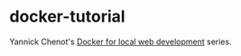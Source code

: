 # docker-tutorial

Yannick Chenot's [Docker for local web development](https://tech.osteel.me/posts/docker-for-local-web-development-introduction-why-should-you-care) series.
